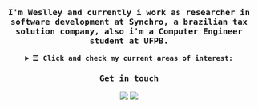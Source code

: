 <h3 align="center"><samp><p>I'm Weslley and currently i work as researcher in software development at Synchro, a brazilian tax solution company, also i'm a Computer Engineer student at <b>UFPB.</p></samp></h3>
 
<details align="center">
 <summary> <samp>&#9776; Click and check my current areas of interest:</samp></summary>
 <p align="center">
   <br>
     <samp>
      Free and Open Source Software <br>
      Software Engineering <br>
      Optimization <br>
      Competitive Programming <br>
  </samp>
</samp>
</p>
</details>

<h3 align="center"><samp>Get in touch</samp></h3>
<div align="center"> 
  <a href = "mailto:weslleydeziderio@gmail.com"><img src="https://img.shields.io/badge/Gmail-D14836?style=for-the-badge&logo=gmail&logoColor=white" target="_blank"></a>
  <a href="https://www.linkedin.com/in/weslleydeziderio/" target="_blank"><img src="https://img.shields.io/badge/LinkedIn-0077B5?style=for-the-badge&logo=linkedin&logoColor=white" target="_blank"></a> 
</div>
